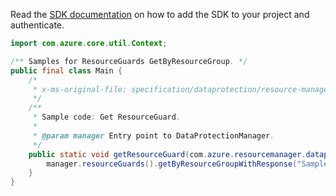 Read the [SDK documentation](https://github.com/Azure/azure-sdk-for-java/blob/azure-resourcemanager-dataprotection_1.0.0-beta.1/sdk/dataprotection/azure-resourcemanager-dataprotection/README.md) on how to add the SDK to your project and authenticate.

```java
import com.azure.core.util.Context;

/** Samples for ResourceGuards GetByResourceGroup. */
public final class Main {
    /*
     * x-ms-original-file: specification/dataprotection/resource-manager/Microsoft.DataProtection/stable/2021-07-01/examples/ResourceGuardCRUD/GetResourceGuard.json
     */
    /**
     * Sample code: Get ResourceGuard.
     *
     * @param manager Entry point to DataProtectionManager.
     */
    public static void getResourceGuard(com.azure.resourcemanager.dataprotection.DataProtectionManager manager) {
        manager.resourceGuards().getByResourceGroupWithResponse("SampleResourceGroup", "swaggerExample", Context.NONE);
    }
}
```
